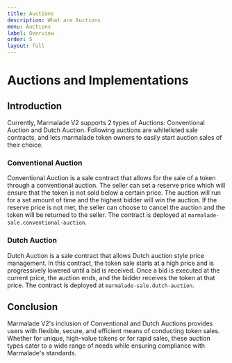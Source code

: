 ```yaml
---
title: Auctions
description: What are Auctions
menu: Auctions
label: Overview
order: 5
layout: full
---
```


# Auctions and Implementations

## Introduction

Currently, Marmalade V2 supports 2 types of Auctions: Conventional Auction and Dutch Auction.
Following auctions are whitelisted sale contracts, and lets marmalade token owners to easily start auction sales of their choice.

### **Conventional Auction**

Conventional Auction is a sale contract that allows for the sale of a token
through a conventional auction. The seller can set a reserve price which will
ensure that the token is not sold below a certain price. The auction will run
for a set amount of time and the highest bidder will win the auction. If the
reserve price is not met, the seller can choose to cancel the auction and the
token will be returned to the seller. The contract is deployed at
`marmalade-sale.conventional-auction`.

### **Dutch Auction**

Dutch Auction is a sale contract that allows Dutch auction style price management.
In this contract, the token sale starts at a high price and is progressively lowered
until a bid is received. Once a bid is executed at the current price, the auction
ends, and the bidder receives the token at that price. The contract is deployed at
`marmalade-sale.dutch-auction`.

## Conclusion

Marmalade V2's inclusion of Conventional and Dutch Auctions provides users with flexible, secure, and efficient means of conducting token sales. Whether for unique, high-value tokens or for rapid sales, these auction types cater to a wide range of needs while ensuring compliance with Marmalade's standards.
